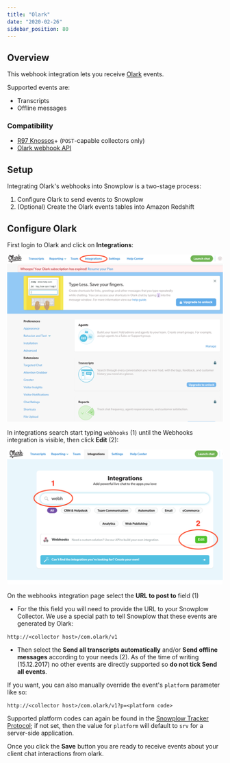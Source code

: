 ```yaml
---
title: "Olark"
date: "2020-02-26"
sidebar_position: 80
---
```


## Overview

This webhook integration lets you receive [Olark](https://www.olark.com/) events.

Supported events are:

- Transcripts
- Offline messages

### Compatibility

- [R97 Knossos](https://github.com/snowplow/snowplow/releases/tag/r97-knossos)\+ (`POST`\-capable collectors only)
- [Olark webhook API](https://www.olark.com/help/webhooks)

## Setup

Integrating Olark's webhooks into Snowplow is a two-stage process:

1. Configure Olark to send events to Snowplow
2. (Optional) Create the Olark events tables into Amazon Redshift

## [](https://github.com/snowplow/snowplow/wiki/Olark-webhook-setup#21-olark)Configure Olark

First login to Olark and click on **Integrations**:

![](images/olark-1.png)

In integrations search start typing `webhooks` (1) until the Webhooks integration is visible, then click **Edit** (2):

![](images/olark-2.png)

On the webhooks integration page select the **URL to post to** field (1)

- For the this field you will need to provide the URL to your Snowplow Collector. We use a special path to tell Snowplow that these events are generated by Olark:

```markup
http://<collector host>/com.olark/v1
```

- Then select the **Send all transcripts automatically** and/or **Send offline messages** according to your needs (2). As of the time of writing (15.12.2017) no other events are directly supported so **do not tick Send all events**.

If you want, you can also manually override the event's `platform` parameter like so:

```markup
http://<collector host>/com.olark/v1?p=<platform code>
```

Supported platform codes can again be found in the [Snowplow Tracker Protocol](/docs/collecting-data/collecting-from-own-applications/snowplow-tracker-protocol/); if not set, then the value for `platform` will default to `srv` for a server-side application.

Once you click the **Save** button you are ready to receive events about your client chat interactions from olark.
